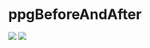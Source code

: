 # ppgBeforeAndAfter
<!DOCTYPE html>
<html>
<head>
	<title></title>
	<!--CSS stylesheet below-->

<link rel="stylesheet" type="text/css" href="ppg.css">

<!--JavaScript files below-->
<script src="https://ajax.googleapis.com/ajax/libs/jquery/3.3.1/jquery.min.js"></script>

<script type="text/javascript" src="ppg.js"></script>

</head>
<body>
<div class="image-frame"> 

<img class="after" src="file:///Users/ssmylie/Desktop/powerpuff4bliss.jpg" />

  <img class="before" src="file:///Users/ssmylie/Desktop/maxresdefault.jpg" />
 </div>

</body>
</html>
